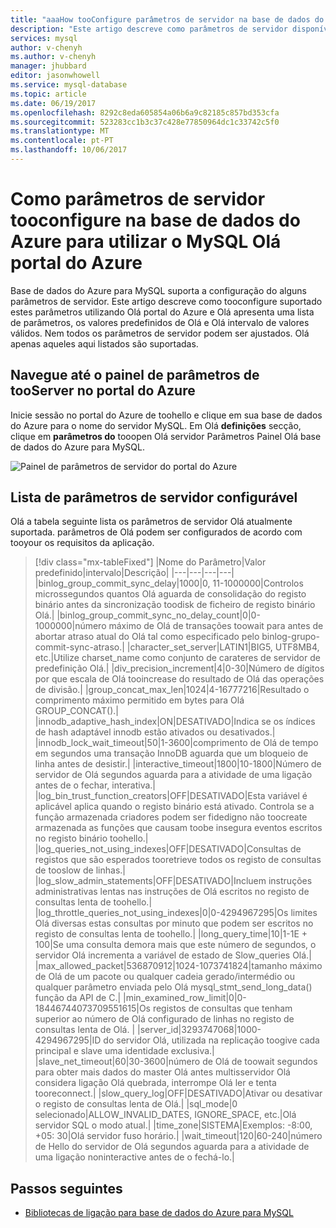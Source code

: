 ```yaml
---
title: "aaaHow tooConfigure parâmetros de servidor na base de dados do Azure para MySQL | Microsoft Docs"
description: "Este artigo descreve como parâmetros de servidor disponível tooconfigure na base de dados do Azure para utilizar o MySQL Olá portal do Azure."
services: mysql
author: v-chenyh
ms.author: v-chenyh
manager: jhubbard
editor: jasonwhowell
ms.service: mysql-database
ms.topic: article
ms.date: 06/19/2017
ms.openlocfilehash: 8292c8eda605854a06b6a9c82185c857bd353cfa
ms.sourcegitcommit: 523283cc1b3c37c428e77850964dc1c33742c5f0
ms.translationtype: MT
ms.contentlocale: pt-PT
ms.lasthandoff: 10/06/2017
---
```

# <a name="how-tooconfigure-server-parameters-in-azure-database-for-mysql-using-hello-azure-portal"></a>Como parâmetros de servidor tooconfigure na base de dados do Azure para utilizar o MySQL Olá portal do Azure

Base de dados do Azure para MySQL suporta a configuração do alguns parâmetros de servidor. Este artigo descreve como tooconfigure suportado estes parâmetros utilizando Olá portal do Azure e Olá apresenta uma lista de parâmetros, os valores predefinidos de Olá e Olá intervalo de valores válidos. Nem todos os parâmetros de servidor podem ser ajustados. Olá apenas aqueles aqui listados são suportadas.

## <a name="navigate-tooserver-parameters-blade-on-azure-portal"></a>Navegue até o painel de parâmetros de tooServer no portal do Azure

Inicie sessão no portal do Azure de toohello e clique em sua base de dados do Azure para o nome do servidor MySQL. Em Olá **definições** secção, clique em **parâmetros do** tooopen Olá servidor Parâmetros Painel Olá base de dados do Azure para MySQL.

![Painel de parâmetros de servidor do portal do Azure](./media/howto-server-parameters/auzre-portal-server-parameters.png)

## <a name="list-of-configurable-server-parameters"></a>Lista de parâmetros de servidor configurável

Olá a tabela seguinte lista os parâmetros de servidor Olá atualmente suportada. parâmetros de Olá podem ser configurados de acordo com tooyour os requisitos da aplicação.

> [!div class="mx-tableFixed"]
|Nome do Parâmetro|Valor predefinido|intervalo|Descrição|
|---|---|---|---|
|binlog_group_commit_sync_delay|1000|0, 11-1000000|Controlos microssegundos quantos Olá aguarda de consolidação do registo binário antes da sincronização toodisk de ficheiro de registo binário Olá.|
|binlog_group_commit_sync_no_delay_count|0|0-1000000|número máximo de Olá de transações toowait para antes de abortar atraso atual do Olá tal como especificado pelo binlog-grupo-commit-sync-atraso.|
|character_set_server|LATIN1|BIG5, UTF8MB4, etc.|Utilize charset_name como conjunto de carateres de servidor de predefinição Olá.|
|div_precision_increment|4|0-30|Número de dígitos por que escala de Olá tooincrease do resultado de Olá das operações de divisão.|
|group_concat_max_len|1024|4-16777216|Resultado o comprimento máximo permitido em bytes para Olá GROUP_CONCAT().|
|innodb_adaptive_hash_index|ON|DESATIVADO|Indica se os índices de hash adaptável innodb estão ativados ou desativados.|
|innodb_lock_wait_timeout|50|1-3600|comprimento de Olá de tempo em segundos uma transação InnoDB aguarda que um bloqueio de linha antes de desistir.|
|interactive_timeout|1800|10-1800|Número de servidor de Olá segundos aguarda para a atividade de uma ligação antes de o fechar, interativa.|
|log_bin_trust_function_creators|OFF|DESATIVADO|Esta variável é aplicável aplica quando o registo binário está ativado. Controla se a função armazenada criadores podem ser fidedigno não toocreate armazenada as funções que causam toobe insegura eventos escritos no registo binário toohello.|
|log_queries_not_using_indexes|OFF|DESATIVADO|Consultas de registos que são esperados tooretrieve todos os registo de consultas de tooslow de linhas.|
|log_slow_admin_statements|OFF|DESATIVADO|Incluem instruções administrativas lentas nas instruções de Olá escritos no registo de consultas lenta de toohello.|
|log_throttle_queries_not_using_indexes|0|0-4294967295|Os limites Olá diversas estas consultas por minuto que podem ser escritos no registo de consultas lenta de toohello.|
|long_query_time|10|1-1E + 100|Se uma consulta demora mais que este número de segundos, o servidor Olá incrementa a variável de estado de Slow_queries Olá.|
|max_allowed_packet|536870912|1024-1073741824|tamanho máximo de Olá de um pacote ou qualquer cadeia gerado/intermédio ou qualquer parâmetro enviada pelo Olá mysql_stmt_send_long_data() função da API de C.|
|min_examined_row_limit|0|0-18446744073709551615|Os registos de consultas que tenham superior ao número de Olá configurado de linhas no registo de consultas lenta de Olá. |
|server_id|3293747068|1000-4294967295|ID do servidor Olá, utilizada na replicação toogive cada principal e slave uma identidade exclusiva.|
|slave_net_timeout|60|30-3600|número de Olá de toowait segundos para obter mais dados do master Olá antes multisservidor Olá considera ligação Olá quebrada, interrompe Olá ler e tenta tooreconnect.|
|slow_query_log|OFF|DESATIVADO|Ativar ou desativar o registo de consultas lenta de Olá.|
|sql_mode|0 selecionado|ALLOW_INVALID_DATES, IGNORE_SPACE, etc.|Olá servidor SQL o modo atual.|
|time_zone|SISTEMA|Exemplos: -8:00, +05: 30|Olá servidor fuso horário.|
|wait_timeout|120|60-240|número de Hello do servidor de Olá segundos aguarda para a atividade de uma ligação noninteractive antes de o fechá-lo.|

## <a name="next-steps"></a>Passos seguintes
- [Bibliotecas de ligação para base de dados do Azure para MySQL](concepts-connection-libraries.md)
